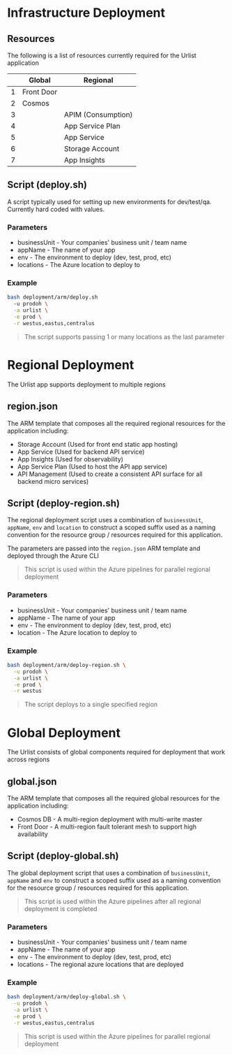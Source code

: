 # Infrastructure Deployment

## Resources

The following is a list of resources currently required for the Urlist application

| | Global      | Regional          |
| - | ----------- | ----------------  |
| 1 | Front Door  |                   |
| 2 | Cosmos      |                   |
| 3 |             | APIM (Consumption)|
| 4 |             | App Service Plan  |
| 5 |             | App Service       |
| 6 |             | Storage Account   |
| 7 |             | App Insights      |

## Script (deploy.sh)

A script typically used for setting up new environments for dev/test/qa.  Currently hard coded with values.

### Parameters

- businessUnit - Your companies' business unit / team name
- appName - The name of your app
- env - The environment to deploy (dev, test, prod, etc)
- locations - The Azure location to deploy to

### Example

```bash
bash deployment/arm/deploy.sh
  -u prodoh \
  -a urlist \
  -e prod \
  -r westus,eastus,centralus
```

> The script supports passing 1 or many locations as the last parameter

# Regional Deployment

The Urlist app supports deployment to multiple regions

## region.json

The ARM template that composes all the required regional resources for the application including:

- Storage Account (Used for front end static app hosting)
- App Service (Used for backend API service)
- App Insights (Used for observability)
- App Service Plan (Used to host the API app service)
- API Management (Used to create a consistent API surface for all backend micro services)

## Script (deploy-region.sh)

The regional deployment script uses a combination of `businessUnit`, `appName`, `env` and `location` to construct a scoped suffix used as a naming convention for the resource group / resources required for this application.

The parameters are passed into the `region.json` ARM template and deployed through the Azure CLI

> This script is used within the Azure pipelines for parallel regional deployment

### Parameters

- businessUnit - Your companies' business unit / team name
- appName - The name of your app
- env - The environment to deploy (dev, test, prod, etc)
- location - The Azure location to deploy to

### Example

```bash
bash deployment/arm/deploy-region.sh \
  -u prodoh \
  -a urlist \
  -e prod \
  -r westus
```

> The script deploys to a single specified region

# Global Deployment

The Urlist consists of global components required for deployment that work across regions

## global.json

The ARM template that composes all the required global resources for the application including:

- Cosmos DB - A multi-region deployment with multi-write master
- Front Door - A multi-region fault tolerant mesh to support high availability

## Script (deploy-global.sh)

The global deployment script that uses a combination of `businessUnit`, `appName` and `env` to construct a scoped suffix used as a naming convention for the resource group / resources required for this application.

> This script is used within the Azure pipelines after all regional deployment is completed

### Parameters

- businessUnit - Your companies' business unit / team name
- appName - The name of your app
- env - The environment to deploy (dev, test, prod, etc)
- locations - The regional azure locations that are deployed

### Example

```bash
bash deployment/arm/deploy-global.sh \
  -u prodoh \
  -a urlist \
  -e prod \
  -r westus,eastus,centralus
```

> This script is used within the Azure pipelines for parallel regional deployment
